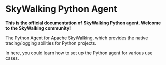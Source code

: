 # SkyWalking Python Agent

**This is the official documentation of SkyWalking Python agent. Welcome to the SkyWalking community!**

The Python Agent for Apache SkyWalking, which provides the native tracing/logging abilities for Python projects.

In here, you could learn how to set up the Python agent for various use cases.
